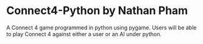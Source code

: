 # Connect4-Python by Nathan Pham
A Connect 4 game programmed in python using pygame. Users will be able to play Connect 4 against either a user or an AI under python.

